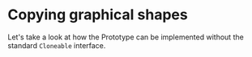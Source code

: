 # Copying graphical shapes

Let's take a look at how the Prototype can be implemented without the standard `Cloneable` interface.
